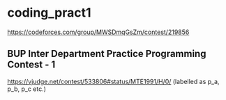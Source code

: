 # coding_pract1

https://codeforces.com/group/MWSDmqGsZm/contest/219856

## BUP Inter Department Practice Programming Contest - 1
https://vjudge.net/contest/533806#status/MTE1991/H/0/
(labelled as p_a, p_b, p_c etc.)
